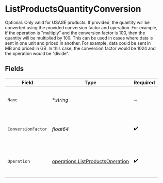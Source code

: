# ListProductsQuantityConversion

Optional. Only valid for USAGE products. If provided, the quantity will be converted using the provided conversion factor and operation. For example, if the operation is "multiply" and the conversion factor is 100, then the quantity will be multiplied by 100. This can be used in cases where data is sent in one unit and priced in another.  For example, data could be sent in MB and priced in GB. In this case, the conversion factor would be 1024 and the operation would be "divide".


## Fields

| Field                                                                                | Type                                                                                 | Required                                                                             | Description                                                                          |
| ------------------------------------------------------------------------------------ | ------------------------------------------------------------------------------------ | ------------------------------------------------------------------------------------ | ------------------------------------------------------------------------------------ |
| `Name`                                                                               | **string*                                                                            | :heavy_minus_sign:                                                                   | Optional name for this conversion.                                                   |
| `ConversionFactor`                                                                   | *float64*                                                                            | :heavy_check_mark:                                                                   | The factor to multiply or divide the quantity by.                                    |
| `Operation`                                                                          | [operations.ListProductsOperation](../../models/operations/listproductsoperation.md) | :heavy_check_mark:                                                                   | The operation to perform on the quantity                                             |